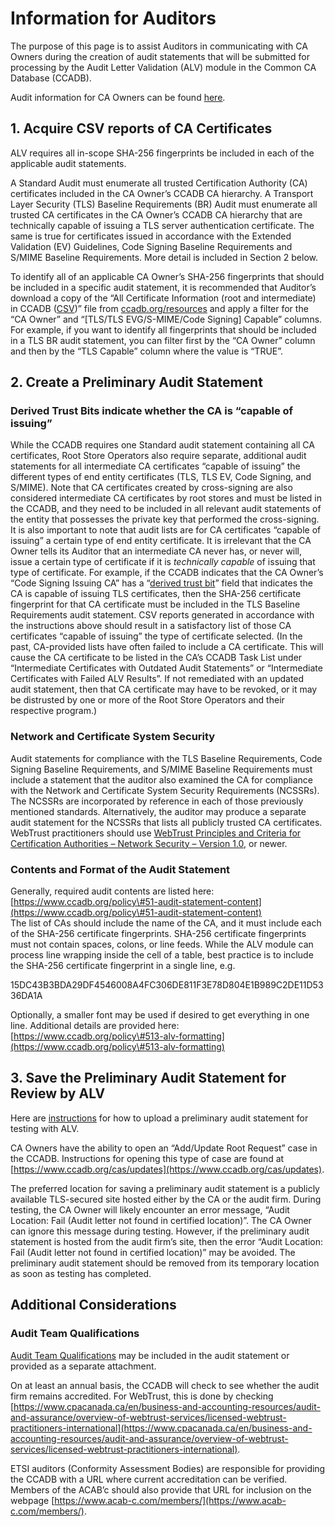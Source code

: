 # Information for Auditors # 

The purpose of this page is to assist Auditors in communicating with CA Owners during the creation of audit statements that will be submitted for processing by the Audit Letter Validation (ALV) module in the Common CA Database (CCADB).

Audit information for CA Owners can be found [here](https://www.ccadb.org/policy#51-audit-statement-content).

## 1\. Acquire CSV reports of CA Certificates

ALV requires all in-scope SHA-256 fingerprints be included in each of the applicable audit statements. 

A Standard Audit must enumerate all trusted Certification Authority (CA) certificates included in the CA Owner’s CCADB CA hierarchy. A Transport Layer Security (TLS) Baseline Requirements (BR) Audit must enumerate all trusted CA certificates in the CA Owner’s CCADB CA hierarchy that are technically capable of issuing a TLS server authentication certificate. The same is true for certificates issued in accordance with the Extended Validation (EV) Guidelines, Code Signing Baseline Requirements and S/MIME Baseline Requirements. More detail is included in Section 2 below. 

To identify all of an applicable CA Owner’s SHA-256 fingerprints that should be included in a specific audit statement, it is recommended that Auditor’s download a copy of the “All Certificate Information (root and intermediate) in CCADB ([CSV](https://ccadb.my.salesforce-sites.com/ccadb/AllCertificateRecordsCSVFormatv2))” file from [ccadb.org/resources](http://ccadb.org/resources) and apply a filter for the “CA Owner” and “\[TLS/TLS EVG/S-MIME/Code Signing\] Capable” columns. For example, if you want to identify all fingerprints that should be included in a TLS BR audit statement, you can filter first by the “CA Owner” column and then by the “TLS Capable” column where the value is “TRUE”.

## 2\. Create a Preliminary Audit Statement

### Derived Trust Bits indicate whether the CA is “capable of issuing”

While the CCADB requires one Standard audit statement containing all CA certificates, Root Store Operators also require separate, additional audit statements for all intermediate CA certificates “capable of issuing” the different types of end entity certificates (TLS, TLS EV, Code Signing, and S/MIME). Note that CA certificates created by cross-signing are also considered intermediate CA certificates by root stores and must be listed in the CCADB, and they need to be included in all relevant audit statements of the entity that possesses the private key that performed the cross-signing. It is also important to note that audit lists are for CA certificates “capable of issuing” a certain type of end entity certificate. It is irrelevant that the CA Owner tells its Auditor that an intermediate CA never has, or never will, issue a certain type of certificate if it is *technically capable* of issuing that type of certificate. For example, if the CCADB indicates that the CA Owner’s “Code Signing Issuing CA” has a “[derived trust bit](https://www.ccadb.org/cas/fields\#formula-fields)” field that indicates the CA is capable of issuing TLS certificates, then the SHA-256 certificate fingerprint for that CA certificate must be included in the TLS Baseline Requirements audit statement. CSV reports generated in accordance with the instructions above should result in a satisfactory list of those CA certificates “capable of issuing” the type of certificate selected. (In the past, CA-provided lists have often failed to include a CA certificate. This will cause the CA certificate to be listed in the CA’s CCADB Task List under “Intermediate Certificates with Outdated Audit Statements” or “Intermediate Certificates with Failed ALV Results”. If not remediated with an updated audit statement, then that CA certificate may have to be revoked, or it may be distrusted by one or more of the Root Store Operators and their respective program.)

### Network and Certificate System Security

Audit statements for compliance with the TLS Baseline Requirements, Code Signing Baseline Requirements, and S/MIME Baseline Requirements must include a statement that the auditor also examined the CA for compliance with the Network and Certificate System Security Requirements (NCSSRs). The NCSSRs are incorporated by reference in each of those previously mentioned standards. Alternatively, the auditor may produce a separate audit statement for the NCSSRs that lists all publicly trusted CA certificates. WebTrust practitioners should use [WebTrust Principles and Criteria for Certification Authorities – Network Security – Version 1.0](https://www.cpacanada.ca/-/media/site/operational/ms-member-services/docs/webtrust/01618\_ms\_network-security.pdf?rev=64c3f42a2a994398925832913e58c55d\&hash=C8F6D0ECA9D05EF4FB589A1AD515FB6A), or newer.  

### Contents and Format of the Audit Statement

Generally, required audit contents are listed here: [https://www.ccadb.org/policy\#51-audit-statement-content](https://www.ccadb.org/policy\#51-audit-statement-content)   
The list of CAs should include the name of the CA, and it must include each of the SHA-256 certificate fingerprints. SHA-256 certificate fingerprints must not contain spaces, colons, or line feeds. While the ALV module can process line wrapping inside the cell of a table, best practice is to include the SHA-256 certificate fingerprint in a single line, e.g.

15DC43B3BDA29DF4546008A4FC306DE811F3E78D804E1B989C2DE11D5336DA1A

Optionally, a smaller font may be used if desired to get everything in one line. Additional details are provided here: [https://www.ccadb.org/policy\#513-alv-formatting](https://www.ccadb.org/policy\#513-alv-formatting) 

## 3\. Save the Preliminary Audit Statement for Review by ALV

Here are [instructions](https://docs.google.com/document/d/12U4az-hjYDC\_aWsVn8-Y5vVmJ10inVziAxrQoxP-hfI/edit\#bookmark=id.n8g8lgkwb4co) for how to upload a preliminary audit statement for testing with ALV.

CA Owners have the ability to open an “Add/Update Root Request” case in the CCADB. Instructions for opening this type of case are found at [https://www.ccadb.org/cas/updates](https://www.ccadb.org/cas/updates). 

The preferred location for saving a preliminary audit statement is a publicly available TLS-secured site hosted either by the CA or the audit firm. During testing, the CA Owner will likely encounter an error message, “Audit Location: Fail (Audit letter not found in certified location)”. The CA Owner can ignore this message during testing. However, if the preliminary audit statement is hosted from the audit firm’s site, then the error “Audit Location: Fail (Audit letter not found in certified location)” may be avoided. The preliminary audit statement should be removed from its temporary location as soon as testing has completed.

## Additional Considerations

### Audit Team Qualifications

[Audit Team Qualifications](https://www.ccadb.org/policy\#52-audit-firm-and-audit-team-qualifications) may be included in the audit statement or provided as a separate attachment.  

On at least an annual basis, the CCADB will check to see whether the audit firm remains accredited. For WebTrust, this is done by checking [https://www.cpacanada.ca/en/business-and-accounting-resources/audit-and-assurance/overview-of-webtrust-services/licensed-webtrust-practitioners-international](https://www.cpacanada.ca/en/business-and-accounting-resources/audit-and-assurance/overview-of-webtrust-services/licensed-webtrust-practitioners-international). 

ETSI auditors (Conformity Assessment Bodies) are responsible for providing the CCADB with a URL where current accreditation can be verified.  Members of the ACAB’c should also provide that URL for inclusion on the webpage [https://www.acab-c.com/members/](https://www.acab-c.com/members/).  
